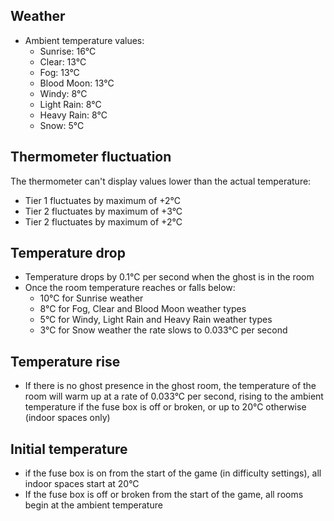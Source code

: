 ## Weather
- Ambient temperature values:
  - Sunrise: 16°C
  - Clear: 13°C
  - Fog: 13°C
  - Blood Moon: 13°C
  - Windy: 8°C
  - Light Rain: 8°C
  - Heavy Rain: 8°C
  - Snow: 5°C

## Thermometer fluctuation
The thermometer can't display values lower than the actual temperature:
- Tier 1 fluctuates by maximum of +2°C
- Tier 2 fluctuates by maximum of +3°C
- Tier 2 fluctuates by maximum of +2°C

## Temperature drop
- Temperature drops by 0.1°C per second when the ghost is in the room
- Once the room temperature reaches or falls below:
  - 10°C for Sunrise weather
  - 8°C for Fog, Clear and Blood Moon weather types
  - 5°C for Windy, Light Rain and Heavy Rain weather types
  - 3°C for Snow weather
the rate slows to 0.033°C per second

## Temperature rise
- If there is no ghost presence in the ghost room, the temperature of the room will warm up at a rate of 0.033°C per second, rising to the ambient temperature if the fuse box is off or broken, or up to 20°C otherwise (indoor spaces only)

## Initial temperature
- if the fuse box is on from the start of the game (in difficulty settings), all indoor spaces start at 20°C
- If the fuse box is off or broken from the start of the game, all rooms begin at the ambient temperature


